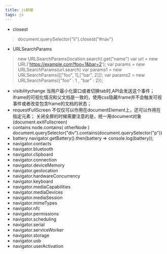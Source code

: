 ```yaml
---
title: js新增
tags: js
---
```

- closest
> document.querySelector("li").closest("#nav")
- URLSearchParams
> new URLSearchParams(location.search).get("name")
  var url = new URL('https://example.com?foo=1&bar=2');
  var params = new URLSearchParams(url.search)
  var params1 = new URLSearchParams([["foo", 1],["bar", 2]]);
  var params2 = new URLSearchParams({"foo" : 1 , "bar" : 2});
 - visibilitychange
   当用户最小化窗口或者切换tab时,API会发送这个事件；iframe的可视化情况和父文档是一致的，使用css隐藏iframe并不会触发可视事件或者改变包含frame的文档的状态； 
- requestFullScreen
  不仅仅可以作用在documentElement上，还可以作用在指定元素；
  关闭全屏的时候需要注意的是，统一用document对象(document.exitFullscreen)  
- contains
  node.contains( otherNode ) 
  document.querySelector("div").contains(document.querySelector("p")) 
- battery
  navigator.getBattery().then(battery => console.log(battery));
- navigator.contacts 
- navigator.bluetooth
- navigator.clipboard
- navigator.connection
- navigator.deviceMemory
- navigator.geolocation
- navigator.hardwareConcurrency
- navigator.keyboard
- navigator.mediaCapabilities
- navigator.mediaDevices 
- navigator.mediaSession
- navigator.mimeTypes
- navigator.nfc
- navigator.permissions
- navigator.scheduling
- navigator.serial
- navigator.serviceWorker
- navigator.storage
- navigator.usb
- navigator.userActivation
 